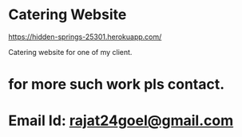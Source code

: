 # Catering Website
https://hidden-springs-25301.herokuapp.com/

Catering website for one of my client.

# for more such work pls contact.

# Email Id: rajat24goel@gmail.com
